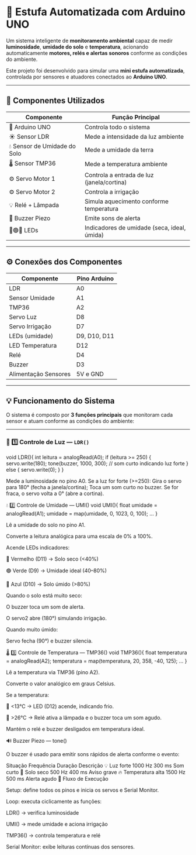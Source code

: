 # 🌿 Estufa Automatizada com Arduino UNO

Um sistema inteligente de **monitoramento ambiental** capaz de medir **luminosidade**, **umidade do solo** e **temperatura**, acionando automaticamente **motores, relés e alertas sonoros** conforme as condições do ambiente.

Este projeto foi desenvolvido para simular uma **mini estufa automatizada**, controlada por sensores e atuadores conectados ao **Arduino UNO**.

---

## 🧩 Componentes Utilizados

| Componente | Função Principal |
|-------------|------------------|
| 🧠 Arduino UNO | Controla todo o sistema |
| ☀️ Sensor LDR | Mede a intensidade da luz ambiente |
| 💧 Sensor de Umidade do Solo | Mede a umidade da terra |
| 🌡️ Sensor TMP36 | Mede a temperatura ambiente |
| ⚙️ Servo Motor 1 | Controla a entrada de luz (janela/cortina) |
| ⚙️ Servo Motor 2 | Controla a irrigação |
| 💡 Relé + Lâmpada | Simula aquecimento conforme temperatura |
| 🔔 Buzzer Piezo | Emite sons de alerta |
| 🔴🟢🔵 LEDs | Indicadores de umidade (seca, ideal, úmida) |

---

## ⚙️ Conexões dos Componentes

| Componente | Pino Arduino |
|-------------|--------------|
| LDR | A0 |
| Sensor Umidade | A1 |
| TMP36 | A2 |
| Servo Luz | D8 |
| Servo Irrigação | D7 |
| LEDs (umidade) | D9, D10, D11 |
| LED Temperatura | D12 |
| Relé | D4 |
| Buzzer | D3 |
| Alimentação Sensores | 5V e GND |

---

## 💡 Funcionamento do Sistema

O sistema é composto por **3 funções principais** que monitoram cada sensor e atuam conforme as condições do ambiente:

---

### 🔆 1️⃣ Controle de Luz — `LDR()`

  void LDR(){
  int leitura = analogRead(A0);
  if (leitura >= 250) {
    servo.write(180);
    tone(buzzer, 1000, 300); // som curto indicando luz forte
  } else {
    servo.write(0);
  }
}

Mede a luminosidade no pino A0.
Se a luz for forte (>=250):
Gira o servo para 180° (fecha a janela/cortina);
Toca um som curto no buzzer.
Se for fraca, o servo volta a 0° (abre a cortina).

💧 2️⃣ Controle de Umidade — UMI()
void UMI(){
  float umidade = analogRead(A1);
  umidade = map(umidade, 0, 1023, 0, 100);
  ...
}


Lê a umidade do solo no pino A1.

Converte a leitura analógica para uma escala de 0% a 100%.

Acende LEDs indicadores:

🔴 Vermelho (D11) → Solo seco (<40%)

🟢 Verde (D9) → Umidade ideal (40–80%)

🔵 Azul (D10) → Solo úmido (>80%)

Quando o solo está muito seco:

O buzzer toca um som de alerta.

O servo2 abre (180°) simulando irrigação.

Quando muito úmido:

Servo fecha (90°) e buzzer silencia.

🌡️ 3️⃣ Controle de Temperatura — TMP36()
void TMP36(){
  float temperatura = analogRead(A2);
  temperatura = map(temperatura, 20, 358, -40, 125);
  ...
}


Lê a temperatura via TMP36 (pino A2).

Converte o valor analógico em graus Celsius.

Se a temperatura:

🔵 <13°C → LED (D12) acende, indicando frio.

🔴 >26°C → Relé ativa a lâmpada e o buzzer toca um som agudo.

Mantém o relé e buzzer desligados em temperatura ideal.

🔊 Buzzer Piezo — tone()

O buzzer é usado para emitir sons rápidos de alerta conforme o evento:

Situação	Frequência	Duração	Descrição
💡 Luz forte	1000 Hz	300 ms	Som curto
🌱 Solo seco	500 Hz	400 ms	Aviso grave
🔥 Temperatura alta	1500 Hz	500 ms	Alerta agudo
🔄 Fluxo de Execução

Setup: define todos os pinos e inicia os servos e Serial Monitor.

Loop: executa ciclicamente as funções:

LDR() → verifica luminosidade

UMI() → mede umidade e aciona irrigação

TMP36() → controla temperatura e relé

Serial Monitor: exibe leituras contínuas dos sensores.

